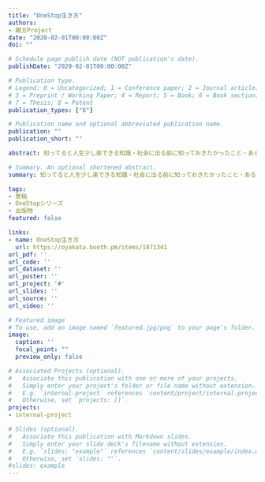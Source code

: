 ```yaml
---
title: "OneStop生き方"
authors:
- 親方Project
date: "2020-02-01T00:00:00Z"
doi: ""

# Schedule page publish date (NOT publication's date).
publishDate: "2020-02-01T00:00:00Z"

# Publication type.
# Legend: 0 = Uncategorized; 1 = Conference paper; 2 = Journal article;
# 3 = Preprint / Working Paper; 4 = Report; 5 = Book; 6 = Book section;
# 7 = Thesis; 8 = Patent
publication_types: ["6"]

# Publication name and optional abbreviated publication name.
publication: ""
publication_short: ""

abstract: 知ってると人生少し楽できる知識・社会に出る前に知っておきたかったこと・あるいは、現世に転生するときのチート知識。お金、働き方、学歴、家族や人間関係、その他について、著者20人で贈るチート知識。250ページを超える1冊に網羅。人生の意味について、ニヒリズムの観点から考える章を寄稿しました。

# Summary. An optional shortened abstract.
summary: 知ってると人生少し楽できる知識・社会に出る前に知っておきたかったこと・あるいは、現世に転生するときのチート知識。お金、働き方、学歴、家族や人間関係、その他について、著者20人で贈るチート知識。250ページを超える1冊に網羅。

tags:
- 寄稿
- OneStopシリーズ
- 出版物
featured: false

links:
- name: OneStop生き方
  url: https://oyakata.booth.pm/items/1871341
url_pdf: ''
url_code: ''
url_dataset: ''
url_poster: ''
url_project: '#'
url_slides: ''
url_source: ''
url_video: ''

# Featured image
# To use, add an image named `featured.jpg/png` to your page's folder. 
image:
  caption: ''
  focal_point: ""
  preview_only: false

# Associated Projects (optional).
#   Associate this publication with one or more of your projects.
#   Simply enter your project's folder or file name without extension.
#   E.g. `internal-project` references `content/project/internal-project/index.md`.
#   Otherwise, set `projects: []`.
projects:
- internal-project

# Slides (optional).
#   Associate this publication with Markdown slides.
#   Simply enter your slide deck's filename without extension.
#   E.g. `slides: "example"` references `content/slides/example/index.md`.
#   Otherwise, set `slides: ""`.
#slides: example
---
```


